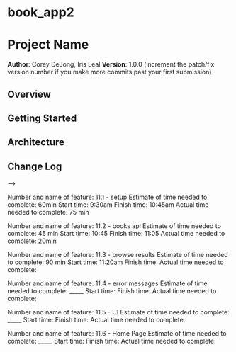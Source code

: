 # book_app2

# Project Name

**Author**: Corey DeJong, Iris Leal
**Version**: 1.0.0 (increment the patch/fix version number if you make more commits past your first submission)

## Overview
<!-- Provide a high level overview of what this application is and why you are building it, beyond the fact that it's an assignment for a Code 301 class. (i.e. What's your problem domain?) -->

## Getting Started
<!-- What are the steps that a user must take in order to build this app on their own machine and get it running? -->

## Architecture
<!-- Provide a detailed description of the application design. What technologies (languages, libraries, etc) you're using, and any other relevant design information. -->

## Change Log
<!-- Use this area to document the iterative changes made to your application as each feature is successfully implemented. Use time stamps. Here's an examples:

01-01-2001 4:59pm - Application now has a fully-functional express server, with GET and POST routes for the book resource.

## Credits and Collaborations
<!-- Give credit (and a link) to other people or resources that helped you build this application. -->
-->

Number and name of feature: 11.1 - setup
Estimate of time needed to complete: 60min
Start time: 9:30am
Finish time: 10:45am
Actual time needed to complete: 75 min

Number and name of feature: 11.2 - books api
Estimate of time needed to complete: 45 min
Start time: 10:45
Finish time: 11:05
Actual time needed to complete: 20min

Number and name of feature: 11.3 - browse results
Estimate of time needed to complete: 90 min
Start time: 11:20am
Finish time: 
Actual time needed to complete: 

Number and name of feature: 11.4 - error messages
Estimate of time needed to complete: _____
Start time: 
Finish time: 
Actual time needed to complete: 

Number and name of feature: 11.5 - UI
Estimate of time needed to complete: _____
Start time: 
Finish time: 
Actual time needed to complete: 

Number and name of feature: 11.6 - Home Page
Estimate of time needed to complete: _____
Start time: 
Finish time: 
Actual time needed to complete: 